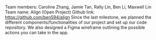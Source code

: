 Team members: Caroline Zhang, Jamie Tan, Rally Lin, Ben Li, Maxwell Lin 
Team name: Align (Open Project)
Github link: https://github.com/ben594/align 
Since the last milestone, we planned the different components/functionalities of our project and set up our code repository. We also designed a Figma wireframe outlining the possible actions you can take in the app.
